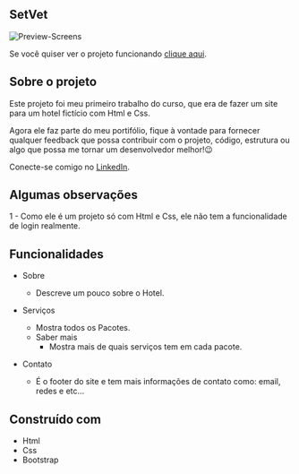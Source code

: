## SetVet

<img href="" />![Preview-Screens](./img-readme.png)

Se você quiser ver o projeto funcionando [clique aqui](https://caiofaraleski.github.io/SetVet/index.html).

## Sobre o projeto

Este projeto foi meu primeiro trabalho do curso, que era de fazer um site para um hotel fictício com Html e Css.

Agora ele faz parte do meu portifólio, fique à vontade para fornecer qualquer feedback que possa contribuir com o projeto, código, estrutura ou algo que possa me tornar um desenvolvedor melhor!😉

Conecte-se comigo no [LinkedIn](https://www.linkedin.com/in/caio-faraleski/).

## Algumas observações

1 - Como ele é um projeto só com Html e Css, ele não tem a funcionalidade de login realmente.

## Funcionalidades

- Sobre
    - Descreve um pouco sobre o Hotel.


- Serviços
    - Mostra todos os Pacotes.
    - Saber mais
        - Mostra mais de quais serviços tem em cada pacote.


- Contato
    - É o footer do site e tem mais informações de contato como: email, redes e etc...

## Construído com 

- Html
- Css
- Bootstrap